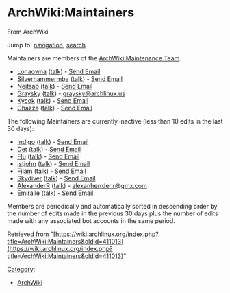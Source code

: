 # ArchWiki:Maintainers

From ArchWiki

Jump to: [navigation](#column-one), [search](#searchInput)

Maintainers are members of the [ArchWiki:Maintenance Team](/index.php/ArchWiki:Maintenance_Team "ArchWiki:Maintenance Team").

*   [Lonaowna](/index.php/User:Lonaowna "User:Lonaowna") ([talk](/index.php/User_talk:Lonaowna "User talk:Lonaowna")) - [Send Email](/index.php/Special:EmailUser/Lonaowna "Special:EmailUser/Lonaowna")
*   [Silverhammermba](/index.php/User:Silverhammermba "User:Silverhammermba") ([talk](/index.php/User_talk:Silverhammermba "User talk:Silverhammermba")) - [Send Email](/index.php/Special:EmailUser/Silverhammermba "Special:EmailUser/Silverhammermba")
*   [Neitsab](/index.php/User:Neitsab "User:Neitsab") ([talk](/index.php/User_talk:Neitsab "User talk:Neitsab")) - [Send Email](/index.php/Special:EmailUser/Neitsab "Special:EmailUser/Neitsab")
*   [Graysky](/index.php/User:Graysky "User:Graysky") ([talk](/index.php/User_talk:Graysky "User talk:Graysky")) - [graysky@archlinux.us](/index.php/Special:EmailUser/Graysky "Special:EmailUser/Graysky")
*   [Kycok](/index.php/User:Kycok "User:Kycok") ([talk](/index.php/User_talk:Kycok "User talk:Kycok")) - [Send Email](/index.php/Special:EmailUser/Kycok "Special:EmailUser/Kycok")
*   [Chazza](/index.php/User:Chazza "User:Chazza") ([talk](/index.php/User_talk:Chazza "User talk:Chazza")) - [Send Email](/index.php/Special:EmailUser/Chazza "Special:EmailUser/Chazza")

The following Maintainers are currently inactive (less than 10 edits in the last 30 days):

*   [Indigo](/index.php/User:Indigo "User:Indigo") ([talk](/index.php/User_talk:Indigo "User talk:Indigo")) - [Send Email](/index.php/Special:EmailUser/Indigo "Special:EmailUser/Indigo")
*   [Det](/index.php/User:Det "User:Det") ([talk](/index.php/User_talk:Det "User talk:Det")) - [Send Email](/index.php/Special:EmailUser/Det "Special:EmailUser/Det")
*   [Flu](/index.php/User:Flu "User:Flu") ([talk](/index.php/User_talk:Flu "User talk:Flu")) - [Send Email](/index.php/Special:EmailUser/Flu "Special:EmailUser/Flu")
*   [jstjohn](/index.php/User:Jstjohn "User:Jstjohn") ([talk](/index.php/User_talk:Jstjohn "User talk:Jstjohn")) - [Send Email](/index.php/Special:EmailUser/Jstjohn "Special:EmailUser/Jstjohn")
*   [Filam](/index.php/User:Filam "User:Filam") ([talk](/index.php/User_talk:Filam "User talk:Filam")) - [Send Email](/index.php/Special:EmailUser/Filam "Special:EmailUser/Filam")
*   [Skydiver](/index.php/User:Skydiver "User:Skydiver") ([talk](/index.php/User_talk:Skydiver "User talk:Skydiver")) - [Send Email](/index.php/Special:EmailUser/Skydiver "Special:EmailUser/Skydiver")
*   [AlexanderR](/index.php/User:AlexanderR "User:AlexanderR") ([talk](/index.php/User_talk:AlexanderR "User talk:AlexanderR")) - [alexanherrder.r@gmx.com](/index.php/Special:EmailUser/AlexanderR "Special:EmailUser/AlexanderR")
*   [Emiralle](/index.php/User:Emiralle "User:Emiralle") ([talk](/index.php/User_talk:Emiralle "User talk:Emiralle")) - [Send Email](/index.php/Special:EmailUser/Emiralle "Special:EmailUser/Emiralle")

Members are periodically and automatically sorted in descending order by the number of edits made in the previous 30 days plus the number of edits made with any associated bot accounts in the same period.

Retrieved from "[https://wiki.archlinux.org/index.php?title=ArchWiki:Maintainers&oldid=411013](https://wiki.archlinux.org/index.php?title=ArchWiki:Maintainers&oldid=411013)"

[Category](/index.php/Special:Categories "Special:Categories"):

*   [ArchWiki](/index.php/Category:ArchWiki "Category:ArchWiki")